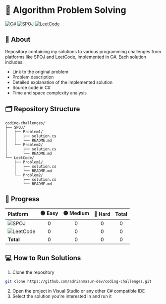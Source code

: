 # 🚀 Algorithm Problem Solving

[![C#](https://img.shields.io/badge/C%23-239120?style=for-the-badge&logo=c-sharp&logoColor=white)](https://docs.microsoft.com/en-us/dotnet/csharp/)
[![SPOJ](https://img.shields.io/badge/SPOJ-000000?style=for-the-badge&logo=spoj&logoColor=white)](https://www.spoj.com/)
[![LeetCode](https://img.shields.io/badge/LeetCode-FFA116?style=for-the-badge&logo=LeetCode&logoColor=black)](https://leetcode.com/)

## 📝 About

Repository containing my solutions to various programming challenges from platforms like SPOJ and LeetCode, implemented in C#. Each solution includes:
- Link to the original problem
- Problem description
- Detailed explanation of the implemented solution
- Source code in C#
- Time and space complexity analysis

## 🗂️ Repository Structure

```
coding-challenges/
├── SPOJ/
│   ├── Problem1/
│   │   ├── solution.cs
│   │   └── README.md
│   └── Problem2/
│       ├── solution.cs
│       └── README.md
└── LeetCode/
    ├── Problem1/
    │   ├── solution.cs
    │   └── README.md
    └── Problem2/
        ├── solution.cs
        └── README.md
```

## 🎯 Progress

| Platform | 🟢 Easy | 🟡 Medium | 🔴 Hard | Total |
|:---------|:-------:|:---------:|:-------:|:-----:|
| ![SPOJ](https://img.shields.io/badge/SPOJ-000000?style=flat-square&logo=spoj&logoColor=white) | 0 | 0 | 0 | 0 |
| ![LeetCode](https://img.shields.io/badge/LeetCode-FFA116?style=flat-square&logo=leetcode&logoColor=white) | 0 | 0 | 0 | 0 |
| **Total** | 0 | 0 | 0 | 0 |

## 💻 How to Run Solutions

1. Clone the repository
```bash
git clone https://github.com/adrianmazur-dev/coding-challenges.git
```
2. Open the project in Visual Studio or any other C# compatible IDE
3. Select the solution you're interested in and run it
